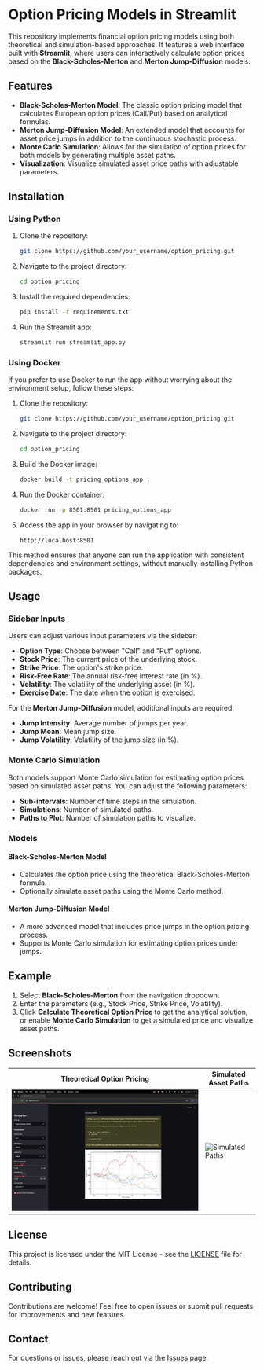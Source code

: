 # Option Pricing Models in Streamlit

This repository implements financial option pricing models using both theoretical and simulation-based approaches. It features a web interface built with **Streamlit**, where users can interactively calculate option prices based on the **Black-Scholes-Merton** and **Merton Jump-Diffusion** models. 

## Features

- **Black-Scholes-Merton Model**: The classic option pricing model that calculates European option prices (Call/Put) based on analytical formulas.
- **Merton Jump-Diffusion Model**: An extended model that accounts for asset price jumps in addition to the continuous stochastic process.
- **Monte Carlo Simulation**: Allows for the simulation of option prices for both models by generating multiple asset paths.
- **Visualization**: Visualize simulated asset price paths with adjustable parameters.

## Installation

### Using Python

1. Clone the repository:
    ```bash
    git clone https://github.com/your_username/option_pricing.git
    ```

2. Navigate to the project directory:
    ```bash
    cd option_pricing
    ```

3. Install the required dependencies:
    ```bash
    pip install -r requirements.txt
    ```

4. Run the Streamlit app:
    ```bash
    streamlit run streamlit_app.py
    ```

### Using Docker

If you prefer to use Docker to run the app without worrying about the environment setup, follow these steps:

1. Clone the repository:
    ```bash
    git clone https://github.com/your_username/option_pricing.git
    ```

2. Navigate to the project directory:
    ```bash
    cd option_pricing
    ```

3. Build the Docker image:
    ```bash
    docker build -t pricing_options_app .
    ```

4. Run the Docker container:
    ```bash
    docker run -p 8501:8501 pricing_options_app
    ```

5. Access the app in your browser by navigating to:
    ```
    http://localhost:8501
    ```

This method ensures that anyone can run the application with consistent dependencies and environment settings, without manually installing Python packages.

## Usage

### Sidebar Inputs

Users can adjust various input parameters via the sidebar:

- **Option Type**: Choose between "Call" and "Put" options.
- **Stock Price**: The current price of the underlying stock.
- **Strike Price**: The option's strike price.
- **Risk-Free Rate**: The annual risk-free interest rate (in %).
- **Volatility**: The volatility of the underlying asset (in %).
- **Exercise Date**: The date when the option is exercised.
  
For the **Merton Jump-Diffusion** model, additional inputs are required:
  
- **Jump Intensity**: Average number of jumps per year.
- **Jump Mean**: Mean jump size.
- **Jump Volatility**: Volatility of the jump size (in %).

### Monte Carlo Simulation

Both models support Monte Carlo simulation for estimating option prices based on simulated asset paths. You can adjust the following parameters:

- **Sub-intervals**: Number of time steps in the simulation.
- **Simulations**: Number of simulated paths.
- **Paths to Plot**: Number of simulation paths to visualize.

### Models

#### Black-Scholes-Merton Model
- Calculates the option price using the theoretical Black-Scholes-Merton formula.
- Optionally simulate asset paths using the Monte Carlo method.

#### Merton Jump-Diffusion Model
- A more advanced model that includes price jumps in the option pricing process.
- Supports Monte Carlo simulation for estimating option prices under jumps.

## Example

1. Select **Black-Scholes-Merton** from the navigation dropdown.
2. Enter the parameters (e.g., Stock Price, Strike Price, Volatility).
3. Click **Calculate Theoretical Option Price** to get the analytical solution, or enable **Monte Carlo Simulation** to get a simulated price and visualize asset paths.

## Screenshots

| Theoretical Option Pricing | Simulated Asset Paths |
|----------------------------|-----------------------|
| ![B-S-M Pricing](docs/Theoretical_Screenshot.png) | ![Simulated Paths](docs/screenshot_mc.png) |

## License

This project is licensed under the MIT License - see the [LICENSE](LICENSE) file for details.

## Contributing

Contributions are welcome! Feel free to open issues or submit pull requests for improvements and new features.

## Contact

For questions or issues, please reach out via the [Issues](https://github.com/your_username/option_pricing/issues) page.
